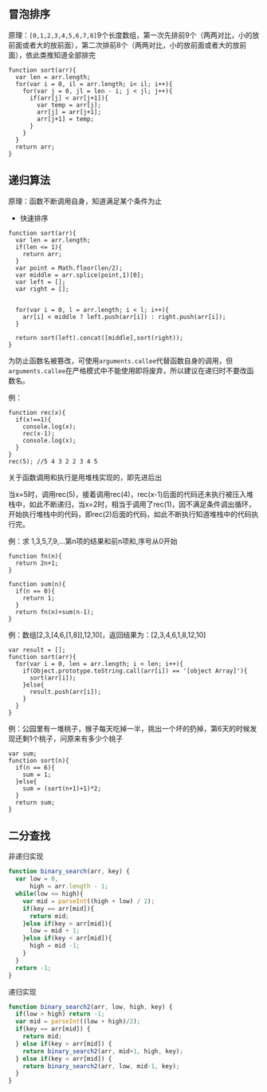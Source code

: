 ## 冒泡排序

原理：`[0,1,2,3,4,5,6,7,8]`9个长度数组，第一次先排前9个（两两对比，小的放前面或者大的放前面），第二次排前8个（两两对比，小的放前面或者大的放前面），依此类推知道全部排完

```
function sort(arr){
  var len = arr.length;
  for(var i = 0, il = arr.length; i< il; i++){
    for(var j = 0, jl = len - i; j < jl; j++){
      if(arr[j] < arr[j+1]){
        var temp = arr[j];
        arr[j] = arr[j+1];
        arr[j+1] = temp;
      }
    }
  }
  return arr;
}

```


## 递归算法

原理：函数不断调用自身，知道满足某个条件为止

- 快速排序 
``` 
function sort(arr){
  var len = arr.length;
  if(len <= 1){ 
    return arr; 
  } 
  var point = Math.floor(len/2); 
  var middle = arr.splice(point,1)[0]; 
  var left = []; 
  var right = []; 
  

  for(var i = 0, l = arr.length; i < l; i++){ 
    arr[i] < middle ? left.push(arr[i]) : right.push(arr[i]); 
  } 

  return sort(left).concat([middle],sort(right)); 
}
```

为防止函数名被篡改，可使用`arguments.callee`代替函数自身的调用，但`arguments.callee`在严格模式中不能使用即将废弃，所以建议在递归时不要改函数名。

例：
```
function rec(x){ 
  if(x!==1){ 
    console.log(x); 
    rec(x-1); 
    console.log(x); 
  }
} 
rec(5); //5 4 3 2 2 3 4 5
```
关于函数调用和执行是用堆栈实现的，即先进后出

当x=5时，调用rec(5)，接着调用rec(4)，rec(x-1)后面的代码还未执行被压入堆栈中，如此不断递归，当x=2时，相当于调用了rec(1)，因不满足条件调出循环，开始执行堆栈中的代码，即rec(2)后面的代码，如此不断执行知道堆栈中的代码执行完。

例：求 1,3,5,7,9,...第n项的结果和前n项和,序号从0开始

```
function fn(n){
  return 2n+1;
}

function sum(n){
  if(n == 0){
    return 1;
  }
  return fn(n)+sum(n-1);
}
```

例：数组[2,3,[4,6,[1,8]],12,10]，返回结果为：[2,3,4,6,1,8,12,10]

```
var result = [];
function sort(arr){
  for(var i = 0, len = arr.length; i < len; i++){
    if(Object.prototype.toString.call(arr[i]) == '[object Array]'){
      sort(arr[i]);
    }else{
      result.push(arr[i]);
    }
  }
}
```

例：公园里有一堆桃子，猴子每天吃掉一半，挑出一个坏的扔掉，第6天的时候发现还剩1个桃子，问原来有多少个桃子

```
var sum; 
function sort(n){ 
  if(n == 6){ 
    sum = 1; 
  }else{ 
    sum = (sort(n+1)+1)*2;
  }
  return sum;
}
```
## 二分查找

非递归实现
```javascript
function binary_search(arr, key) {
  var low = 0,
      high = arr.length - 1;
  while(low <= high){
    var mid = parseInt((high + low) / 2);
    if(key == arr[mid]){
      return mid;
    }else if(key > arr[mid]){
      low = mid + 1;
    }else if(key < arr[mid]){
      high = mid -1;
    }
  }
  return -1;
}
```

递归实现
```javascript
function binary_search2(arr, low, high, key) {
  if(low > high) return -1;
  var mid = parseInt((low + high)/2);
  if(key == arr[mid]) {
    return mid;
  } else if(key > arr[mid]) {
    return binary_search2(arr, mid+1, high, key);
  } else if(key < arr[mid]) {
    return binary_search2(arr, low, mid-1, key);
  }
}
```
